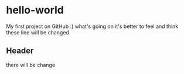 # hello-world

My first project on GitHub :)
what's going on 
it's better to feel and think
these line will be changed
<h2> Header </h2>
<p> there will be change </p>
